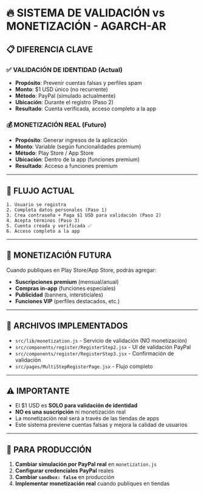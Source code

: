 # 🔥 SISTEMA DE VALIDACIÓN vs MONETIZACIÓN - AGARCH-AR

## 📋 **DIFERENCIA CLAVE**

### ✅ **VALIDACIÓN DE IDENTIDAD (Actual)**
- **Propósito**: Prevenir cuentas falsas y perfiles spam
- **Monto**: $1 USD único (no recurrente)
- **Método**: PayPal (simulado actualmente)
- **Ubicación**: Durante el registro (Paso 2)
- **Resultado**: Cuenta verificada, acceso completo a la app

### 💰 **MONETIZACIÓN REAL (Futuro)**
- **Propósito**: Generar ingresos de la aplicación
- **Monto**: Variable (según funcionalidades premium)
- **Método**: Play Store / App Store
- **Ubicación**: Dentro de la app (funciones premium)
- **Resultado**: Acceso a funciones premium

---

## 🎯 **FLUJO ACTUAL**

```
1. Usuario se registra
2. Completa datos personales (Paso 1)
3. Crea contraseña + Paga $1 USD para validación (Paso 2)
4. Acepta términos (Paso 3)
5. Cuenta creada y verificada ✅
6. Acceso completo a la app
```

---

## 🚀 **MONETIZACIÓN FUTURA**

Cuando publiques en Play Store/App Store, podrás agregar:

- **Suscripciones premium** (mensual/anual)
- **Compras in-app** (funciones especiales)
- **Publicidad** (banners, intersticiales)
- **Funciones VIP** (perfiles destacados, etc.)

---

## 📁 **ARCHIVOS IMPLEMENTADOS**

- `src/lib/monetization.js` - Servicio de validación (NO monetización)
- `src/components/register/RegisterStep2.jsx` - UI de validación PayPal
- `src/components/register/RegisterStep3.jsx` - Confirmación de validación
- `src/pages/MultiStepRegisterPage.jsx` - Flujo completo

---

## ⚠️ **IMPORTANTE**

- El $1 USD es **SOLO para validación de identidad**
- **NO es una suscripción** ni monetización real
- La monetización real será a través de las tiendas de apps
- Este sistema previene cuentas falsas y mejora la calidad de usuarios

---

## 🔧 **PARA PRODUCCIÓN**

1. **Cambiar simulación por PayPal real** en `monetization.js`
2. **Configurar credenciales PayPal** reales
3. **Cambiar `sandbox: false`** en producción
4. **Implementar monetización real** cuando publiques en tiendas
